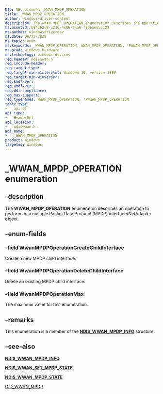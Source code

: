 ```yaml
---
UID: NE:ndiswwan._WWAN_MPDP_OPERATION
title: _WWAN_MPDP_OPERATION
author: windows-driver-content
description: The WWAN_MPDP_OPERATION enumeration describes the operation for a mobile broadband miniport driver to perform for a multiple Packet Data Protocol (MPDP) interface.
ms.assetid: b8436268-3236-4c86-9aa6-f8b6ae65c121
ms.author: windowsdriverdev
ms.date: 06/25/2018
ms.topic: enum
ms.keywords: _WWAN_MPDP_OPERATION, WWAN_MPDP_OPERATION, *PWWAN_MPDP_OPERATION, 
ms.prod: windows-hardware
ms.technology: windows-devices
req.header: ndiswwan.h
req.include-header:
req.target-type:
req.target-min-winverclnt: Windows 10, version 1809
req.target-min-winversvr:
req.kmdf-ver:
req.umdf-ver:
req.ddi-compliance:
req.max-support:
req.typenames: WWAN_MPDP_OPERATION, *PWWAN_MPDP_OPERATION
topic_type: 
-	apiref
api_type: 
-	HeaderDef
api_location: 
-	ndiswwan.h
api_name: 
-	_WWAN_MPDP_OPERATION
product: Windows
targetos: Windows
---
```


# _WWAN_MPDP_OPERATION enumeration

## -description

The **WWAN_MPDP_OPERATION** enumeration describes an operation to perform on a multiple Packet Data Protocol (MPDP) interface/NetAdapter object.

## -enum-fields

### -field WwanMPDPOperationCreateChildInterface 

Create a new MPDP child interface.

### -field WwanMPDPOperationDeleteChildInterface 

Delete an existing MPDP child interface.

### -field WwanMPDPOperationMax 

The maximum value for this enumeration.

## -remarks

This enumeration is a member of the [**NDIS_WWAN_MPDP_INFO**](ns-ndiswwan-_ndis_wwan_mpdp_info.md) structure.

## -see-also

[**NDIS_WWAN_MPDP_INFO**](ns-ndiswwan-_ndis_wwan_mpdp_info.md)

[**NDIS_WWAN_SET_MPDP_STATE**](ns-ndiswwan-_ndis_wwan_set_mpdp_state.md)

[**NDIS_WWAN_MPDP_STATE**](ns-ndiswwan-_ndis_wwan_mpdp_state.md)

[OID_WWAN_MPDP](https://docs.microsoft.com/en-us/windows-hardware/drivers/network/oid-wwan-mpdp)